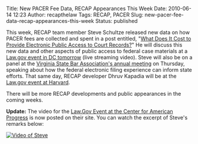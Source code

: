 Title: New PACER Fee Data, RECAP Appearances This Week
Date: 2010-06-14 12:23
Author: recapthelaw
Tags: RECAP, PACER
Slug: new-pacer-fee-data-recap-appearances-this-week
Status: published

This week, RECAP team member Steve Schultze released new data on how
PACER fees are collected and spent in a post entitled, "[What Does It
Cost to Provide Electronic Public Access to Court
Records?](http://managingmiracles.blogspot.com/2010/05/what-is-electronic-public-access-to.html)"
He will discuss this new data and other aspects of public access to
federal case materials at a [Law.gov event in DC
tomorrow](http://www.americanprogress.org/events/2010/06/lawgov.html)
(live streaming video). Steve will also be on a panel at the [Virginia
State Bar Association's annual
meeting](http://www.vsb.org/special-events/annual-meeting/index.php) on
Thursday, speaking about how the federal electronic filing experience
can inform state efforts. That same day, RECAP developer Dhruv Kapadia
will be at the [Law.gov event at
Harvard](https://cyber.law.harvard.edu/events/2010/06/lawdotgov).

There will be more RECAP developments and public appearances in the
coming weeks.

**Update:** The video for the [Law.Gov Event at the Center for American
Progress](http://www.americanprogress.org/events/2010/06/lawgov.html) is
now posted on their site. You can watch the excerpt of Steve's remarks
below:

[![Video of Steve]({filename}/images/recap/Stephen_Schultze_law-dot-gov_Remarks.png)](http://recap.s3.amazonaws.com/Stephen_Schultze_law-dot-gov_Remarks.mp4)
